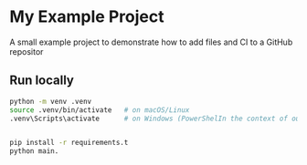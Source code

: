 # My Example Project

A small example project to demonstrate how to add files and CI to a GitHub repositor
## Run locally

```bash
python -m venv .venv
source .venv/bin/activate   # on macOS/Linux
.venv\Scripts\activate      # on Windows (PowerShelIn the context of our previous conversations, we've touched on various aspects of AI, from formalizing understanding in AGI to the potential of quantum computing in altering the computational complexity landscape of deep learning optimization. Each of these topics contributes to the broader conversation about the capabilities and limitations of AI systems and their potential relationship with consciousness.


pip install -r requirements.t
python main.
